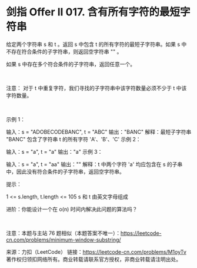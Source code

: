 # 剑指 Offer II 017. 含有所有字符的最短字符串

给定两个字符串 s 和 t 。返回 s 中包含 t 的所有字符的最短子字符串。如果 s 中不存在符合条件的子字符串，则返回空字符串 "" 。

如果 s 中存在多个符合条件的子字符串，返回任意一个。

 

注意： 对于 t 中重复字符，我们寻找的子字符串中该字符数量必须不少于 t 中该字符数量。

 

示例 1：

输入：s = "ADOBECODEBANC", t = "ABC"
输出："BANC" 
解释：最短子字符串 "BANC" 包含了字符串 t 的所有字符 'A'、'B'、'C'
示例 2：

输入：s = "a", t = "a"
输出："a"
示例 3：

输入：s = "a", t = "aa"
输出：""
解释：t 中两个字符 'a' 均应包含在 s 的子串中，因此没有符合条件的子字符串，返回空字符串。
 

提示：

1 <= s.length, t.length <= 105
s 和 t 由英文字母组成
 

进阶：你能设计一个在 o(n) 时间内解决此问题的算法吗？

 

注意：本题与主站 76 题相似（本题答案不唯一）：https://leetcode-cn.com/problems/minimum-window-substring/

来源：力扣（LeetCode）
链接：https://leetcode-cn.com/problems/M1oyTv
著作权归领扣网络所有。商业转载请联系官方授权，非商业转载请注明出处。